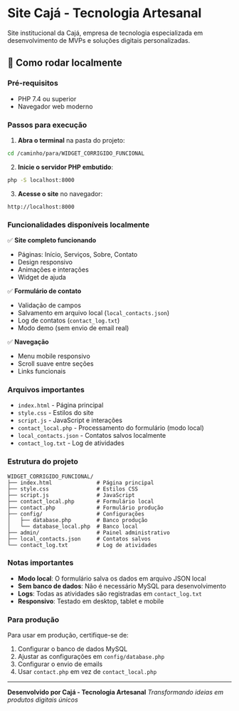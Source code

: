 # Site Cajá - Tecnologia Artesanal

Site institucional da Cajá, empresa de tecnologia especializada em desenvolvimento de MVPs e soluções digitais personalizadas.

## 🚀 Como rodar localmente

### Pré-requisitos
- PHP 7.4 ou superior
- Navegador web moderno

### Passos para execução

1. **Abra o terminal** na pasta do projeto:
```bash
cd /caminho/para/WIDGET_CORRIGIDO_FUNCIONAL
```

2. **Inicie o servidor PHP embutido**:
```bash
php -S localhost:8000
```

3. **Acesse o site** no navegador:
```
http://localhost:8000
```

### Funcionalidades disponíveis localmente

✅ **Site completo funcionando**
- Páginas: Início, Serviços, Sobre, Contato
- Design responsivo
- Animações e interações
- Widget de ajuda

✅ **Formulário de contato**
- Validação de campos
- Salvamento em arquivo local (`local_contacts.json`)
- Log de contatos (`contact_log.txt`)
- Modo demo (sem envio de email real)

✅ **Navegação**
- Menu mobile responsivo
- Scroll suave entre seções
- Links funcionais

### Arquivos importantes

- `index.html` - Página principal
- `style.css` - Estilos do site
- `script.js` - JavaScript e interações
- `contact_local.php` - Processamento do formulário (modo local)
- `local_contacts.json` - Contatos salvos localmente
- `contact_log.txt` - Log de atividades

### Estrutura do projeto

```
WIDGET_CORRIGIDO_FUNCIONAL/
├── index.html              # Página principal
├── style.css               # Estilos CSS
├── script.js               # JavaScript
├── contact_local.php       # Formulário local
├── contact.php             # Formulário produção
├── config/                 # Configurações
│   ├── database.php        # Banco produção
│   └── database_local.php  # Banco local
├── admin/                  # Painel administrativo
├── local_contacts.json     # Contatos salvos
└── contact_log.txt         # Log de atividades
```

### Notas importantes

- **Modo local**: O formulário salva os dados em arquivo JSON local
- **Sem banco de dados**: Não é necessário MySQL para desenvolvimento
- **Logs**: Todas as atividades são registradas em `contact_log.txt`
- **Responsivo**: Testado em desktop, tablet e mobile

### Para produção

Para usar em produção, certifique-se de:
1. Configurar o banco de dados MySQL
2. Ajustar as configurações em `config/database.php`
3. Configurar o envio de emails
4. Usar `contact.php` em vez de `contact_local.php`

---

**Desenvolvido por Cajá - Tecnologia Artesanal**
*Transformando ideias em produtos digitais únicos* 